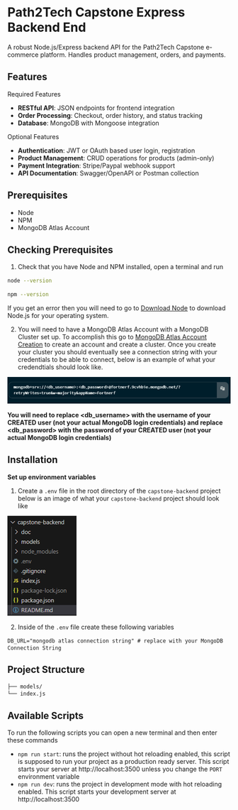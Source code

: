 # Path2Tech Capstone Express Backend End

A robust Node.js/Express backend API for the Path2Tech Capstone e-commerce platform. Handles product management, orders, and payments.

## Features

Required Features
- **RESTful API**: JSON endpoints for frontend integration
- **Order Processing**: Checkout, order history, and status tracking
- **Database**: MongoDB with Mongoose integration

Optional Features
- **Authentication**: JWT or OAuth based user login, registration
- **Product Management**: CRUD operations for products (admin-only)
- **Payment Integration**: Stripe/Paypal webhook support
- **API Documentation**: Swagger/OpenAPI or Postman collection


## Prerequisites
- Node
- NPM
- MongoDB Atlas Account

## Checking Prerequisites
1. Check that you have Node and NPM installed, open a terminal and run

```sh
node --version
```

```sh
npm --version
```

If you get an error then you will need to go to [Download Node](https://nodejs.org/en/download) to download Node.js for your operating system.

2. You will need to have a MongoDB Atlas Account with a MongoDB Cluster set up. To accomplish this go to [MongoDB Atlas Account Creation](https://account.mongodb.com/account/register) to create an account and create a cluster. Once you create your cluster you should eventually see a connection string with your credentials to be able to connect, below is an example of what your credendtials should look like.


![MongoDB Credentials Example](doc/images/MongoDBCreds.png)

**You will need to replace <db_username> with the username of your CREATED user (not your actual MongoDB login credentials) and replace <db_password> with the password of your CREATED user (not your actual MongoDB login credentials)**


## Installation

**Set up environment variables**
1. Create a `.env` file in the root directory of the `capstone-backend` project below is an image of what your `capstone-backend` project should look like


![Capstone Backend Project Structure](doc/images/CapstoneBackendProjectDirectory.png)

2. Inside of the `.env` file create these following variables
```
DB_URL="mongodb atlas connection string" # replace with your MongoDB Connection String
```

## Project Structure
```
├── models/
└── index.js
```

## Available Scripts

To run the following scripts you can open a new terminal and then enter these commands
- `npm run start`: runs the project without hot reloading enabled, this script is supposed to run your project as a production ready server. This script starts your server at http://localhost:3500 unless you change the `PORT` environment variable
- `npm run dev`: runs the project in development mode with hot reloading enabled. This script starts your development server at http://localhost:3500
